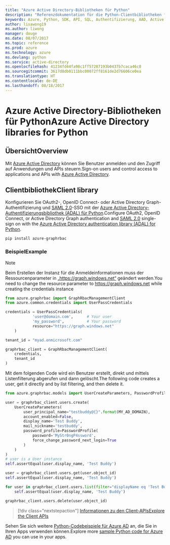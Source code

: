 ```yaml
---
title: "Azure Active Directory-Bibliotheken für Python"
description: "Referenzdokumentation für die Python-Clientbibliotheken für Azure Active Directory"
keywords: Azure, Python, SDK, API, SQL, Authentifizierung, AAD, Active Directory, Graph, OAuth 2.0
author: lisawong19
ms.author: liwong
manager: douge
ms.date: 08/07/2017
ms.topic: reference
ms.prod: azure
ms.technology: azure
ms.devlang: python
ms.service: active-directory
ms.openlocfilehash: 41234fd44fa98c1ff57287193b0437b7caca46c8
ms.sourcegitcommit: 3617d0db0111bbc00072ff8161de2d76606ce0ea
ms.translationtype: HT
ms.contentlocale: de-DE
ms.lasthandoff: 08/18/2017
---
```

# <a name="azure-active-directory-libraries-for-python"></a><span data-ttu-id="b59fb-104">Azure Active Directory-Bibliotheken für Python</span><span class="sxs-lookup"><span data-stu-id="b59fb-104">Azure Active Directory libraries for Python</span></span>

## <a name="overview"></a><span data-ttu-id="b59fb-105">Übersicht</span><span class="sxs-lookup"><span data-stu-id="b59fb-105">Overview</span></span>

<span data-ttu-id="b59fb-106">Mit [Azure Active Directory](/azure/active-directory/active-directory-whatis) können Sie Benutzer anmelden und den Zugriff auf Anwendungen und APIs steuern.</span><span class="sxs-lookup"><span data-stu-id="b59fb-106">Sign-on users and control access to applications and APIs with [Azure Active Directory](/azure/active-directory/active-directory-whatis).</span></span>

## <a name="client-library"></a><span data-ttu-id="b59fb-107">Clientbibliothek</span><span class="sxs-lookup"><span data-stu-id="b59fb-107">Client library</span></span>

<span data-ttu-id="b59fb-108">Konfigurieren Sie OAuth2-, OpenID Connect- oder Active Directory Graph-Authentifizierung und [SAML 2.0](https://docs.microsoft.com/azure/active-directory/develop/active-directory-saml-protocol-reference)-SSO mit der [Azure Active Directory-Authentifizierungsbibliothek (ADAL) für Python](https://github.com/AzureAD/azure-activedirectory-library-for-python).</span><span class="sxs-lookup"><span data-stu-id="b59fb-108">Configure OAuth2, OpenID Connect, or Active Directory Graph authentication and [SAML 2.0](https://docs.microsoft.com/azure/active-directory/develop/active-directory-saml-protocol-reference) single-sign on with the [Azure Active Directory authentication library (ADAL) for Python](https://github.com/AzureAD/azure-activedirectory-library-for-python).</span></span>

```bash
pip install azure-graphrbac
```

### <a name="example"></a><span data-ttu-id="b59fb-109">Beispiel</span><span class="sxs-lookup"><span data-stu-id="b59fb-109">Example</span></span>
> [!NOTE]
> <span data-ttu-id="b59fb-110">Beim Erstellen der Instanz für die Anmeldeinformationen muss der Ressourcenparameter in „https://graph.windows.net“ geändert werden.</span><span class="sxs-lookup"><span data-stu-id="b59fb-110">You need to change the resource parameter to https://graph.windows.net while creating the credentials instance</span></span>

```python
from azure.graphrbac import GraphRbacManagementClient
from azure.common.credentials import UserPassCredentials

credentials = UserPassCredentials(
            'user@domain.com',      # Your user
            'my_password',          # Your password
            resource="https://graph.windows.net"
    )

tenant_id = "myad.onmicrosoft.com"

graphrbac_client = GraphRbacManagementClient(
    credentials,
    tenant_id
)
```
<span data-ttu-id="b59fb-111">Mit dem folgenden Code wird ein Benutzer erstellt, direkt und mittels Listenfilterung abgerufen und dann gelöscht.</span><span class="sxs-lookup"><span data-stu-id="b59fb-111">The following code creates a user, get it directly and by list filtering, and then delete it.</span></span>
```python
from azure.graphrbac.models import UserCreateParameters, PasswordProfile

user = graphrbac_client.users.create(
    UserCreateParameters(
        user_principal_name="testbuddy@{}".format(MY_AD_DOMAIN),
        account_enabled=False,
        display_name='Test Buddy',
        mail_nickname='testbuddy',
        password_profile=PasswordProfile(
            password='MyStr0ngP4ssword',
            force_change_password_next_login=True
        )
    )
)
# user is a User instance
self.assertEqual(user.display_name, 'Test Buddy')

user = graphrbac_client.users.get(user.object_id)
self.assertEqual(user.display_name, 'Test Buddy')

for user in graphrbac_client.users.list(filter="displayName eq 'Test Buddy'"):
    self.assertEqual(user.display_name, 'Test Buddy')

graphrbac_client.users.delete(user.object_id)
```

> [!div class="nextstepaction"]
> [<span data-ttu-id="b59fb-112">Informationen zu den Client-APIs</span><span class="sxs-lookup"><span data-stu-id="b59fb-112">Explore the Client APIs</span></span>](/python/api/overview/azure/activedirectory/clientlibrary?)

<span data-ttu-id="b59fb-113">Sehen Sie sich weitere [Python-Codebeispiele für Azure AD](https://azure.microsoft.com/en-us/resources/samples/?term=active+directory&platform=python) an, die Sie in Ihren Apps verwenden können.</span><span class="sxs-lookup"><span data-stu-id="b59fb-113">Explore more [sample Python code for Azure AD](https://azure.microsoft.com/en-us/resources/samples/?term=active+directory&platform=python) you can use in your apps.</span></span>